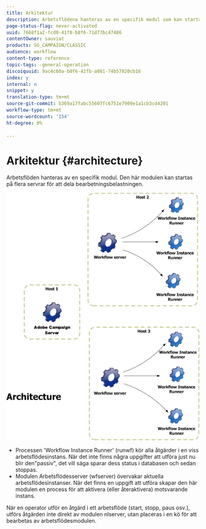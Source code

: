 ```yaml
---
title: Arkitektur
description: Arbetsflödena hanteras av en specifik modul som kan startas på flera servrar för att dela bearbetningsbelastningen.
page-status-flag: never-activated
uuid: 7668f1a2-fcd0-41f8-b8f6-71d77bc47486
contentOwner: sauviat
products: SG_CAMPAIGN/CLASSIC
audience: workflow
content-type: reference
topic-tags: -general-operation
discoiquuid: 9ac4c60a-b0f6-42fb-a081-74b57820cb16
index: y
internal: n
snippet: y
translation-type: tm+mt
source-git-commit: b369a17fabc55607fc6751e7909e1a1cb3cd4201
workflow-type: tm+mt
source-wordcount: '154'
ht-degree: 0%

---
```



# Arkitektur {#architecture}

Arbetsflöden hanteras av en specifik modul. Den här modulen kan startas på flera servrar för att dela bearbetningsbelastningen.

![](assets/architecture.png)

* Processen &#39;Workflow Instance Runner&#39; (runwf) kör alla åtgärder i en viss arbetsflödesinstans. När det inte finns några uppgifter att utföra just nu blir den&quot;passiv&quot;, det vill säga sparar dess status i databasen och sedan stoppas.
* Modulen Arbetsflödesserver (wfserver) övervakar aktuella arbetsflödesinstanser. När det finns en uppgift att utföra skapar den här modulen en process för att aktivera (eller återaktivera) motsvarande instans.

När en operator utför en åtgärd i ett arbetsflöde (start, stopp, paus osv.), utförs åtgärden inte direkt av modulen nlserver, utan placeras i en kö för att bearbetas av arbetsflödesmodulen.
